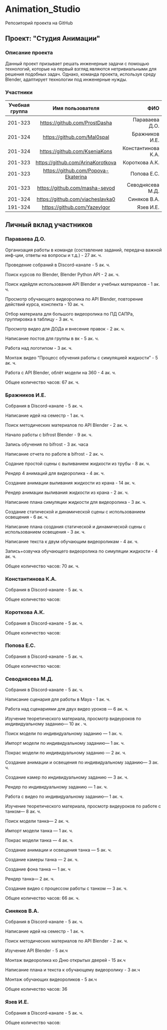 # Animation_Studio
Репозиторий проекта на GitHub

## Проект: "Студия Анимации"

### Описание проекта
Данный проект призывает решать инженерные задачи с помощью технологий, которые на первый взгляд являются нетривиальными для решения подобных задач. Однако, команда проекта, используя среду Blender, адаптирует технологии под инженерные нужды.

### Участники
| Учебная группа | Имя пользователя | ФИО |
| ------------- | :------------------: | -----: |
| 201-323 | https://github.com/ProstDasha | Параваева Д.О.|
| 201-324 | https://github.com/Mal0spal | Бражников И.Е. |
| 201-324 | https://github.com/KseniaKons | Константинова К.А.|
| 201-323 | https://github.com/ArinaKorotkova | Короткова А.К. |
| 201-323 | https://github.com/Popova-Ekaterina | Попова Е.С.|
| 201-323 | https://github.com/masha-sevod | Севоднясева М.Д.|
| 201-324 | https://github.com/viacheslavka0 | Синяков В.А. |
| 191-324 | https://github.com/YazevIgor | Язев И.Е.|

## Личный вклад участников
### Параваева Д.О.
Организация работы в команде (составление заданий, передача важной инф-ции, ответы на вопросы и т.д.) - 27 ак. ч.

Проведение собраний в Discord-канале - 5 ак. ч.

Поиск курсов по Blender, Blender Python API - 2 ак. ч.

Поиск идейдля использования API Blender и учебных материалов - 1 ак. ч.

Просмотр обучающего видеоролика по API Blender, повторение действий курса, конспекта - 10 ак. ч.

Отбор материала для большого видеоролика по ПД САПРа, группировка в таблицу - 3 ак. ч.

Просмотр видео для ДОДа и внесение правок - 2 ак. ч.

Написание постов для группы в вк - 5 ак. ч.

Работа над логотипом - 3 ак. ч.

Монтаж видео “Процесс обучения работы с симуляцией жидкости” - 5 ак. ч.

Работа с API Blender, облёт модели на 360 - 4 ак. ч.

Общее количество часов: 67 ак. ч.

### Бражников И.Е.

Собрания в Discord-канале - 5 ак. ч.

Написание идей на семестр - 1 ак. ч.

Поиск методических материалов по API Blender - 2 ак. ч.

Начало работы с bifrost Blender - 9 ак. ч.

Запись обучения по bifrost - 3 ак. часа

Написание отчета по работе в bifrost - 2 ак. ч.

Содание простой сцены с выливанием жидкости из трубы - 8 ак. ч.

Рендер 4 анимаций для видеоролика - 4 ак. ч.

Создание анимации выливания жидкости из крана - 14 ак. ч.

Рендер анимации выливания жидкости из крана - 2 ак. ч.

Написание плана симуляции жидкости для видеоролика - 3 ак. ч.

Создание статической и динамической сцены с использованием освещения - 6 ак. ч.

Написание плана создания статической и динамической сцены с использованием освещения - 3 ак. ч.

Написание текста к двум обучающим видеороликам - 4 ак. ч.

Запись+озвучка обучающего видеоролика по симуляции жидкости - 4 ак. ч.

Общее количество часов: 70 ак. ч.

### Константинова К.А.

Собрания в Discord-канале - 5 ак. ч.

Общее количество часов:

### Короткова А.К.

Собрания в Discord-канале - 5 ак. ч.

Общее количество часов:

### Попова Е.С.

Собрания в Discord-канале - 5 ак. ч.

Общее количество часов:

### Севоднясева М.Д.

Собрания в Discord-канале - 5 ак. ч.

Написание сценария для работы в Maya - 1 ак. ч.

Работа над сценариями для двух видео уроков — 6 ак. ч.

Изучение теоретического материала, просмотр видеуроков по индивидуальному заданию— 10 ак . ч.

Поиск модели по индивидуальному заданию — 1 ак. ч.

Импорт модели по индивидуальному заданию— 1 ак. ч.

Покрас модели по индивидуальному заданию — 2 ак. ч.

Создание анимации и освещения по индивидуальному заданию— 3 ак. ч.

Создание камер по индивидуальному заданию — 3 ак. ч.

Рендер по индивидуальному заданию — 1 ак. ч.

Работа с видео по индивидуальному заданию— 1 ак. ч.

Изучение теоретического материала, просмотр видеуроков по работе с танком— 8 ак. ч.

Поиск модели танка— 2 ак. ч.

Импорт модели танка — 1 ак. ч.

Покрас модели танка — 4 ак. ч.

Создание анимации и освещения танка — 5 ак. ч.

Создание камеры танка — 2 ак. ч.

Создание фона танка — 1 ак. ч

Рендер танка— 2 ак. ч.

Создание видео с процессом работы с танком — 3 ак. ч.

Общее количество часов: 66 ак. ч.

### Синяков В.А.

Собрания в Discord-канале - 5 ак. ч.

Написание идей на семестр - 1 ак. ч.

Поиск методических материалов по API Blender - 2 ак. ч.

Изучение API Blender - 5 ак.ч

Монтаж видеоролика ко Дню открытых дверей - 15 ак.ч

Написание плана и текста к обучающему видеоролику - 3 ак.ч

Монтаж обучающих видеороликов - 5 ак.ч


Общее количество часов: 36

### Язев И.Е.

Собрания в Discord-канале - 5 ак. ч.

Общее количество часов:
